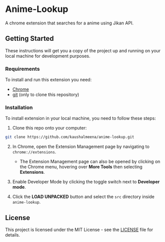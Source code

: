 # Anime-Lookup

A chrome extension that searches for a anime using Jikan API.

## Getting Started

These instructions will get you a copy of the project up and running on your local machine for development purposes.

### Requirements

To install and run this extension you need:

- [Chrome](https://www.google.com/chrome/ "Chrome")
- [git](https://git-scm.com/downloads "git") (only to clone this repository)

### Installation

To install extension in your local machine, you need to follow these steps:

1. Clone this repo onto your computer:

```bash
git clone https://github.com/kaushalmeena/anime-lookup.git
```

2. In Chrome, open the Extension Management page by navigating to `chrome://extensions`.

   - The Extension Management page can also be opened by clicking on the Chrome menu, hovering over **More Tools** then selecting **Extensions**.

3. Enable Developer Mode by clicking the toggle switch next to **Developer mode**.

4. Click the **LOAD UNPACKED** button and select the `src` directory inside `anime-lookup`.

## License

This project is licensed under the MIT License - see the [LICENSE](LICENSE) file for details.
